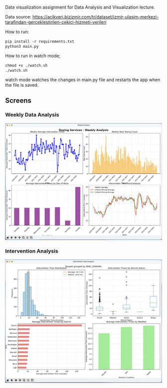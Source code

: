Data visualization assignment for Data Analysis and Visualization lecture.

Data source: 
https://acikveri.bizizmir.com/tr/dataset/izmir-ulasim-merkezi-tarafindan-gerceklestirilen-cekici-hizmeti-verileri


How to run: 
```shell
pip install -r requirements.txt
python3 main.py
```


How to run in watch mode;
```shell
chmod +x ./watch.sh
./watch.sh
```

watch mode watches the changes in main.py file and restarts the app when the file is saved. 


## Screens

### Weekly Data Analysis
![Haftalık Veri](images/weekly.png)

### Intervention Analysis
![Müdahale Veri](images/intervention.png)
